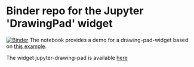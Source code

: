 # Binder repo for the Jupyter 'DrawingPad' widget

[![Binder](https://mybinder.org/badge.svg)](https://mybinder.org/v2/gh/PierreMarion23/jupyter-widget-drawing-pad-binder/master?filepath=Demo_drawing_pad.ipynb)
The notebook provides a demo for a drawing-pad-widget based on [this example](https://codepen.io/anon/pen/aLYeNB).

The widget jupyter-drawing-pad is available [here](https://github.com/ocoudray/jupyter-drawing-pad)

